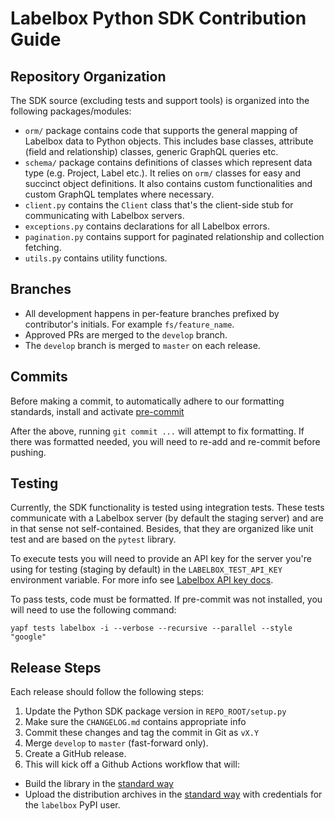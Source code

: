 # Labelbox Python SDK Contribution Guide

## Repository Organization

The SDK source (excluding tests and support tools) is organized into the
following packages/modules:
* `orm/` package contains code that supports the general mapping of Labelbox
  data to Python objects. This includes base classes, attribute (field and
  relationship) classes, generic GraphQL queries etc.
* `schema/` package contains definitions of classes which represent data type
  (e.g. Project, Label etc.). It relies on `orm/` classes for easy and succinct
  object definitions. It also contains custom functionalities and custom GraphQL
  templates where necessary.
* `client.py` contains the `Client` class that's the client-side stub for
  communicating with Labelbox servers.
* `exceptions.py` contains declarations for all Labelbox errors.
* `pagination.py` contains support for paginated relationship and collection
  fetching.
* `utils.py` contains utility functions.

## Branches

* All development happens in per-feature branches prefixed by contributor's
  initials. For example `fs/feature_name`.
* Approved PRs are merged to the `develop` branch.
* The `develop` branch is merged to `master` on each release.

## Commits

Before making a commit, to automatically adhere to our formatting standards,
install and activate [pre-commit](https://pre-commit.com/)

After the above, running `git commit ...` will attempt to fix formatting. If
there was formatted needed, you will need to re-add and re-commit before pushing.

## Testing

Currently, the SDK functionality is tested using integration tests. These tests
communicate with a Labelbox server (by default the staging server) and are in
that sense not self-contained. Besides, that they are organized like unit test
and are based on the `pytest` library.

To execute tests you will need to provide an API key for the server you're using
for testing (staging by default) in the `LABELBOX_TEST_API_KEY` environment
variable. For more info see [Labelbox API key docs](https://labelbox.helpdocs.io/docs/api/getting-started).

To pass tests, code must be formatted. If pre-commit was not installed, 
you will need to use the following command:

```shell
yapf tests labelbox -i --verbose --recursive --parallel --style "google"
```

## Release Steps

Each release should follow the following steps:

1. Update the Python SDK package version in `REPO_ROOT/setup.py`
2. Make sure the `CHANGELOG.md` contains appropriate info
3. Commit these changes and tag the commit in Git as `vX.Y`
4. Merge `develop` to `master` (fast-forward only).
5. Create a GitHub release.
6. This will kick off a Github Actions workflow that will:
  - Build the library in the [standard way](https://packaging.python.org/tutorials/packaging-projects/#generating-distribution-archives)
  - Upload the distribution archives in the [standard way](https://packaging.python.org/tutorials/packaging-projects/#uploading-the-distribution-archives)
  with credentials for the `labelbox` PyPI user.